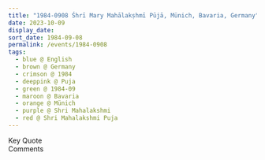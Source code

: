 ```yaml
---
title: "1984-0908 Śhrī Mary Mahālakṣhmī Pūjā, Münich, Bavaria, Germany"
date: 2023-10-09
display_date: 
sort_date: 1984-09-08
permalink: /events/1984-0908
tags:
  - blue @ English
  - brown @ Germany
  - crimson @ 1984
  - deeppink @ Puja
  - green @ 1984-09
  - maroon @ Bavaria
  - orange @ Münich
  - purple @ Shri Mahalakshmi
  - red @ Shri Mahalakshmi Puja
---
```


<wave-list>
  <list-title color="green" width="75">Key Quote</list-title>
  <list-item color="BlanchedAlmond"  width="200"></list-item>
  <list-item color="Lavender"></list-item>
  <list-item color="BlanchedAlmond"></list-item>
</wave-list>

<br>

<wave-list>
  <list-title color="green" width="75">Comments</list-title>
  <list-item color="BlanchedAlmond"  width="200"></list-item>
  <list-item color="Lavender"></list-item>
  <list-item color="BlanchedAlmond"></list-item>
</wave-list>